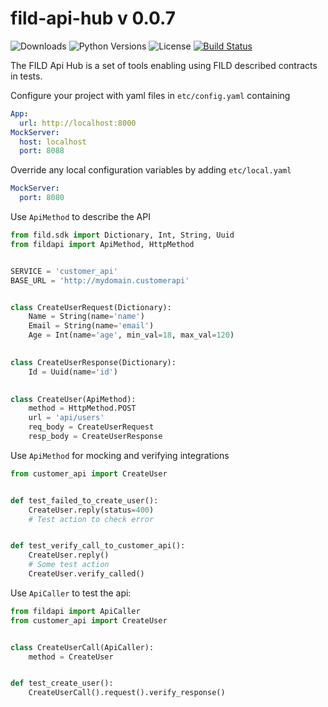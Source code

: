 # fild-api-hub v 0.0.7

![Downloads](https://img.shields.io/pypi/dm/fild-api-hub.svg?style=flat)
![Python Versions](https://img.shields.io/pypi/pyversions/fild-api-hub.svg?style=flat)
![License](https://img.shields.io/pypi/l/fild-api-hub.svg?version=latest)
[![Build Status](https://github.com/elenakulgavaya/fild-api-hub/workflows/Tests/badge.svg)](https://github.com/elenakulgavaya/fild-api-hub/actions)

The FILD Api Hub is a set of tools enabling using FILD described contracts
in tests. 

Configure your project with yaml files in `etc/config.yaml` containing
```yaml
App:
  url: http://localhost:8000
MockServer:
  host: localhost
  port: 8088
```

Override any local configuration variables by adding `etc/local.yaml`
```yaml
MockServer:
  port: 8080
```

Use `ApiMethod` to describe the API 
```python
from fild.sdk import Dictionary, Int, String, Uuid
from fildapi import ApiMethod, HttpMethod


SERVICE = 'customer_api'
BASE_URL = 'http://mydomain.customerapi'


class CreateUserRequest(Dictionary):
    Name = String(name='name')
    Email = String(name='email')
    Age = Int(name='age', min_val=18, max_val=120)

    
class CreateUserResponse(Dictionary):
    Id = Uuid(name='id')

    
class CreateUser(ApiMethod):
    method = HttpMethod.POST
    url = 'api/users'
    req_body = CreateUserRequest
    resp_body = CreateUserResponse
```

Use `ApiMethod` for mocking and verifying integrations
```python
from customer_api import CreateUser


def test_failed_to_create_user():
    CreateUser.reply(status=400)
    # Test action to check error


def test_verify_call_to_customer_api():
    CreateUser.reply()
    # Some test action
    CreateUser.verify_called()
```

Use `ApiCaller` to test the api:
```python
from fildapi import ApiCaller
from customer_api import CreateUser


class CreateUserCall(ApiCaller):
    method = CreateUser


def test_create_user():
    CreateUserCall().request().verify_response()
```
